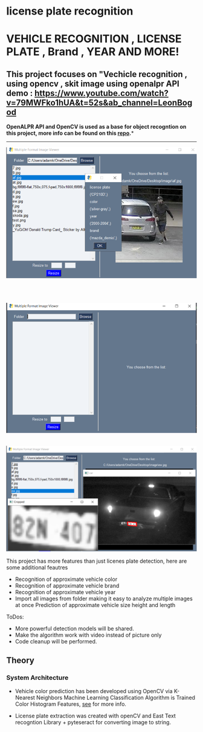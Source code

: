 # license plate recognition

# VEHICLE RECOGNITION , LICENSE PLATE , Brand , YEAR AND MORE! 
This  project focuses on "Vechicle recognition , using opencv , skit image  using  openalpr API  
 demo : https://www.youtube.com/watch?v=79MWFko1hUA&t=52s&ab_channel=LeonBogod
---



**OpenALPR API and OpenCV   is used as a base for object recogntion on this project, more info can be found on this [repo](https://github.com/ahmetozlu/tensorflow_object_counting_api).***

---
<p align="center">
  <img src="https://github.com/LeoBogod22/License_Plate_Recognition/blob/master/Screenshot_18.png">
</p>
<br></br>

  <img src="https://github.com/LeoBogod22/License_Plate_Recognition/blob/master/Screenshot_15.png"><br></br>
  
  <img src="https://github.com/LeoBogod22/License_Plate_Recognition/blob/master/Screenshot_20.png">

This project has more features than just licenes plate detection, here are some additional feautres 

- Recognition of approximate vehicle color
- Recognition of approximate vehicle brand 
- Recognition of approximate vehicle year 
 - Import all images from folder making it easy to analyze multiple images at once
 Prediction of approximate vehicle size height and length 
 
 
 ToDos:

- More powerful detection models will be shared.
- Make the algorithm work with video  instead of picture only 
- Code cleanup will be performed.


## Theory

### System Architecture

- Vehicle color prediction has been developed using OpenCV via K-Nearest Neighbors Machine Learning Classification Algorithm is Trained Color Histogram Features, [see](https://github.com/ahmetozlu/vehicle_counting_tensorflow/tree/master/utils/color_recognition_module) for more info.

- License plate extraction was created with openCV and East Text recogntion Library + pyteseract for converting image to string.  



